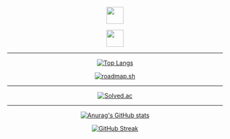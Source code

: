 <div align="center">

<a href="https://sms1875.github.io/"><img src="https://img.shields.io/badge/Blog-4285F4?style=flat-square&logo=blogger&logoColor=white" height="40"/></a>
  
<a href="https://aback-earwig-715.notion.site/Portfolio-138f6d719ba3804eb217d6af33079a07"><img src="https://img.shields.io/badge/Portfolio-333333?style=flat-square&logo=Notion&logoColor=white" height="40"/></a>
  
---

[![Top Langs](https://github-readme-stats.vercel.app/api/top-langs/?username=sms1875&layout=compact&size_weight=0.5&count_weight=0.5&langs_count=10)](https://github.com/anuraghazra/github-readme-stats)

[![roadmap.sh](https://roadmap.sh/card/tall/684939aead6d56a8063f0bcb?variant=dark&t=1750983095)](https://roadmap.sh)

---

[![Solved.ac](http://mazassumnida.wtf/api/v2/generate_badge?boj=sms1875)](https://solved.ac/sms1875)

---

[![Anurag's GitHub stats](https://github-readme-stats.vercel.app/api?username=sms1875)](https://github.com/anuraghazra/github-readme-stats)

[![GitHub Streak](https://streak-stats.demolab.com?user=sms1875&theme=merko)](https://git.io/streak-stats)<br>

</div>

